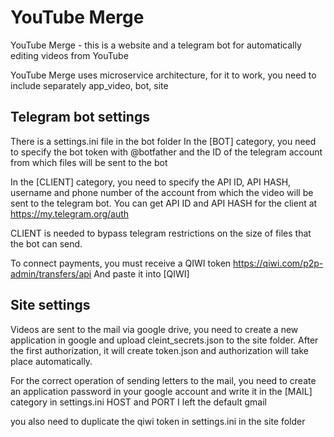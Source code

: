 # YouTube Merge

YouTube Merge - this is a website and a telegram bot for automatically editing videos from YouTube

YouTube Merge uses microservice architecture, for it to work, you need to include separately app_video, bot, site

## Telegram bot settings

There is a settings.ini file in the bot folder
In the [BOT] category, you need to specify the bot token with @botfather and the ID of the telegram
account from which files will be sent to the bot

In the [CLIENT] category, you need to specify the API ID, API HASH, username and phone number of the
account from which the video will be sent to the telegram bot.
You can get API ID and API HASH for the client at https://my.telegram.org/auth

CLIENT is needed to bypass telegram restrictions on the size of files that the bot can send.

To connect payments, you must receive a QIWI token https://qiwi.com/p2p-admin/transfers/api
And paste it into [QIWI]

## Site settings

Videos are sent to the mail via google drive, you need to create a new application in google and
upload cleint_secrets.json to the site folder. After the first authorization, it will create token.json
and authorization will take place automatically.

For the correct operation of sending letters to the mail, you need to create an application password
in your google account and write it in the [MAIL] category in settings.ini HOST and PORT I left the default gmail

you also need to duplicate the qiwi token in settings.ini in the site folder
